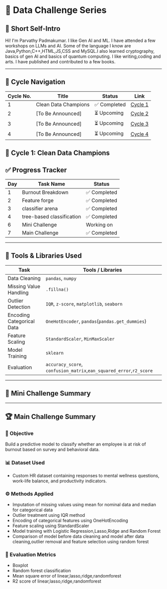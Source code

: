 # 🧠 Data Challenge Series

## 👤 Short Self-Intro

Hi! I'm Parvathy Padmakumar. I like Gen AI and ML. I have attended a few workshops on LLMs and AI. Some of the language I know are Java,Python,C++,HTML,JS,CSS and MySQL.I also learned cryptography, basics of gen AI and basics of quantum computing. I like writing,coding and arts. I have published and contributed to a few books.

---

## 📘 Cycle Navigation

| Cycle No. | Title                    | Status       | Link                                                |
|-----------|--------------------------|--------------|-----------------------------------------------------|
| 1         | Clean Data Champions     | ✅ Completed | [Cycle 1](./Cycle_1_Clean_Data_Champions/)         |
| 2         | [To Be Announced]        | ⏳ Upcoming  | [Cycle 2](./Cycle_2_[Coming_Soon]/)                |
| 3         | [To Be Announced]        | ⏳ Upcoming  | [Cycle 3](./Cycle_3_[Coming_Soon]/)                |
| 4         | [To Be Announced]        | ⏳ Upcoming  | [Cycle 4](./Cycle_4_[Coming_Soon]/)                |

## 🧹 Cycle 1: Clean Data Champions

## ✅ Progress Tracker

| Day | Task Name               | Status     |
|-----|-------------------------|------------|
| 1   | Burnout Breakdown       | ✅ Completed |
| 2   | Feature forge           |  ✅ Completed|
| 3   | classifier arena        | ✅ Completed |
| 4   |tree-based classification| ✅ Completed |
| 6   | Mini Challenge          |  Working on  |
| 7   | Main Challenge          | ✅ Completed |

---

## 🧰 Tools & Libraries Used

| Task                     | Tools / Libraries                          |
|--------------------------|--------------------------------------------|
| Data Cleaning            | `pandas`, `numpy`                          |
| Missing Value Handling   | `.fillna()`                                |
| Outlier Detection        | `IQR`, `z-score`, `matplotlib`, `seaborn`  |
| Encoding Categorical Data| `OneHotEncoder`, `pandas`(`pandas.get_dummies`) |
| Feature Scaling          | `StandardScaler`, `MinMaxScaler`           |
| Model Training           | `sklearn`                                  |
| Evaluation               | `accuracy_score`, `confusion_matrix`,`ean_squared_error`,`r2_score`  |

---

## 🧩 Mini Challenge Summary

---

## 🏆 Main Challenge Summary

### 🎯 Objective

Build a predictive model to classify whether an employee is at risk of burnout based on survey and behavioral data.

### 📊 Dataset Used

- Custom HR dataset containing responses to mental wellness questions, work-life balance, and productivity indicators.

### ⚙️ Methods Applied

- Imputation of missing values using mean for nominal data and median for categorical data
- Outlier treatment using IQR method
- Encoding of categorical features using OneHotEncoding
- Feature scaling using StandardScaler
- Model training with Logistic Regression,Lasso,Ridge and Random Forest
- Comparison of model before data cleaning and model after data cleaning,outlier removal and feature selection using random forest

### 📏 Evaluation Metrics

- Boxplot
- Random forest classification
- Mean square error of linear,lasso,ridge,randomforest
- R2 score of linear,lasso,ridge,randomforest
